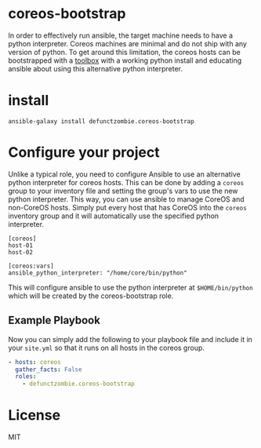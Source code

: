 # coreos-bootstrap

In order to effectively run ansible, the target machine needs to have a python interpreter. Coreos machines are minimal and do not ship with any version of python. To get around this limitation, the coreos hosts can be bootstrapped with a [toolbox](https://github.com/coreos/toolbox) with a working python install and educating ansible about using this alternative python interpreter.

# install

```
ansible-galaxy install defunctzombie.coreos-bootstrap
```

# Configure your project

Unlike a typical role, you need to configure Ansible to use an alternative python interpreter for coreos hosts. This can be done by adding a `coreos` group to your inventory file and setting the group's vars to use the new python interpreter. This way, you can use ansible to manage CoreOS and non-CoreOS hosts. Simply put every host that has CoreOS into the `coreos` inventory group and it will automatically use the specified python interpreter.
```
[coreos]
host-01
host-02

[coreos:vars]
ansible_python_interpreter: "/home/core/bin/python"
```

This will configure ansible to use the python interpreter at `$HOME/bin/python` which will be created by the coreos-bootstrap role.

## Example Playbook

Now you can simply add the following to your playbook file and include it in your `site.yml` so that it runs on all hosts in the coreos group.

```yaml
- hosts: coreos
  gather_facts: False
  roles:
    - defunctzombie.coreos-bootstrap
```

# License
MIT
